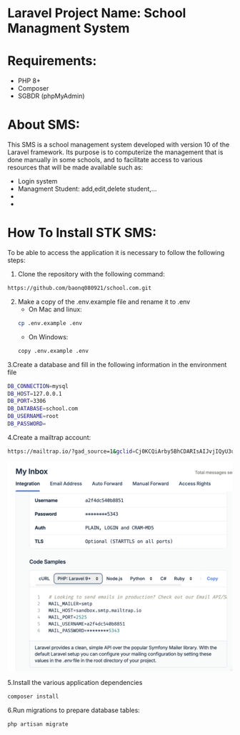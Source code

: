 # Laravel Project Name: School Managment System





# Requirements:
- PHP 8+
- Composer
- SGBDR (phpMyAdmin)

# About SMS:
This SMS is a school management system developed with version 10 of the Laravel framework. Its purpose is to computerize the management that is done manually in some schools, and to facilitate access to various resources that will be made available such as:
- Login system
- Managment Student: add,edit,delete student,...
-
-



# How To Install STK SMS:

To be able to access the application it is necessary to follow the following steps:

1. Clone the repository with the following command:
```bash
https://github.com/baonq080921/school.com.git
```
2. Make a copy of the .env.example file and rename it to .env
    - On Mac and linux:    
   ```bash
   cp .env.example .env
   ```
   - On Windows:
   ```bash
   copy .env.example .env
   ```
3.Create a database and fill in the following information in the environment file
```bash
DB_CONNECTION=mysql
DB_HOST=127.0.0.1
DB_PORT=3306
DB_DATABASE=school.com
DB_USERNAME=root
DB_PASSWORD=
```
4.Create a mailtrap account:
```bash
https://mailtrap.io/?gad_source=1&gclid=Cj0KCQiArby5BhCDARIsAIJvjIQyU3uY3LEe4c_kAQM19NL7GlGSMYy4Z6RtQFJ1gOMTv0g7EP-p-AwaAr6WEALw_wcB
```
![Screenshot](public/images/Screenshot%202024-11-10%20at%2000.33.42.png)


5.Install the various application dependencies
```bash
composer install
```
6.Run migrations to prepare database tables:
```bash
php artisan migrate
```


   



